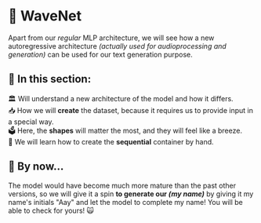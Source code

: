# 🌊 WaveNet

Apart from our *regular* MLP architecture, we will see how a new autoregressive architecture *(actually used for audioprocessing and generation)* can be used for our text generation purpose.

## 📔 In this section:

🏛️ Will understand a new architecture of the model and how it differs.<br>
📥 How we will **create** the dataset, because it requires us to provide input in a special way.<br>
🗳 Here, the **shapes** will matter the most, and they will feel like a breeze.<br>
🔢 We will learn how to create the **sequential** container by hand.

## 🎁 By now...

The model would have become much more mature than the past other versions, so we will give it a spin **to generate our *(my name)*** by giving it my name's initials "Aay" and let the model to complete my name! You will be able to check for yours! 🙀
